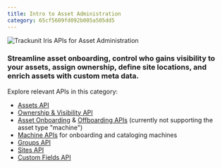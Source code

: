 ```yaml
---
title: Intro to Asset Administration
category: 65cf5609fd092b005a505dd5
---
```


![Trackunit Iris APIs for Asset Administration](https://cdn.statically.io/gh/trackunit/developer-hub/master/api-docs/apis-asset-administration.png)

### Streamline asset onboarding, control who gains visibility to your assets, assign ownership, define site locations, and enrich assets with custom meta data.

Explore relevant APIs in this category:

- [Assets API](https://developers.trackunit.com/reference/assets-api-introduction)
- [Ownership & Visibility API](https://developers.trackunit.com/reference/ownership-visibility-api-intro)
- [Asset Onboarding](https://developers.trackunit.com/reference/onboardasset_v1) & [Offboarding APIs](https://developers.trackunit.com/reference/offboardasset_v1) (currently not supporting the asset type "machine")
- [Machine APIs](https://developers.trackunit.com/reference/machine-apis-intro) for onboarding and cataloging machines
- [Groups API](https://developers.trackunit.com/reference/getgroups)
- [Sites API](https://developers.trackunit.com/reference/getsites)
- [Custom Fields API](https://developers.trackunit.com/reference/custom-field-intro)

